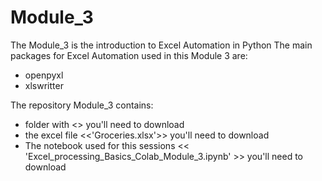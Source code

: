 # Module_3

The Module_3 is the introduction to Excel Automation in Python
The main packages for Excel Automation used in this Module 3 are:
* openpyxl
* xlswritter

The repository Module_3 contains:
* folder with <<images>> you'll need to download
* the excel file <<'Groceries.xlsx'>> you'll need to download
* The notebook used for this sessions << 'Excel_processing_Basics_Colab_Module_3.ipynb' >> you'll need to download
